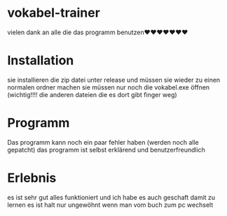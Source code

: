 # vokabel-trainer



vielen dank an alle die das programm benutzen❤❤❤❤❤❤❤


# Installation
sie installieren die zip datei unter release und müssen sie wieder zu einen normalen ordner machen
sie müssen nur noch die vokabel.exe öffnen (wichtig!!!! die anderen dateien die es dort gibt finger weg)


# Programm
Das programm kann noch ein paar fehler haben (werden noch alle gepatcht)
das programm ist selbst erklärend und benutzerfreundlich


# Erlebnis 
es ist sehr gut alles funktioniert und ich habe es auch geschaft damit zu lernen 
es ist halt nur ungewöhnt wenn man vom buch zum pc wechselt 



